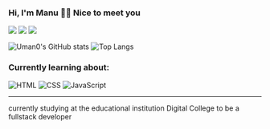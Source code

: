 ### Hi, I'm Manu 👋😊 Nice to meet you

<a href= "mailto:manueliaevangelistapaula@gmail.com" target="_blank"><img src="https://img.shields.io/badge/Gmail-D14836?style=for-the-badge&logo=gmail&logoColor=white"></a>
<a href= "https://www.linkedin.com/in/manoela-evangelista-b5241132a/" target="_blank"><img src="https://img.shields.io/badge/LinkedIn-0077B5?style=for-the-badge&logo=linkedin&logoColor=whitee"></a>
<a href= "https://www.instagram.com/unam_evan/" target="_blank"><img src="https://img.shields.io/badge/Instagram-E4405F?style=for-the-badge&logo=instagram&logoColor=whitee"></a>

![Uman0's GitHub stats](https://github-readme-stats.vercel.app/api?username=unam0&show_icons=true&theme=synthwave)
![Top Langs](https://github-readme-stats.vercel.app/api/top-langs/?username=Unam0&hide_progress=true&theme=synthwave)


### Currently learning about:
<div style=display: inline_block>
    <img alt= "HTML" src="https://img.shields.io/badge/HTML5-E34F26?style=for-the-badge&logo=html5&logoColor=white">
    <img alt= "CSS" src="https://img.shields.io/badge/CSS3-1572B6?style=for-the-badge&logo=css3&logoColor=white">
    <img alt= "JavaScript" src="https://img.shields.io/badge/JavaScript-F7DF1E?style=for-the-badge&logo=javascript&logoColor=black">
</div>
<hr>
currently studying at the educational institution Digital College to be a fullstack developer
